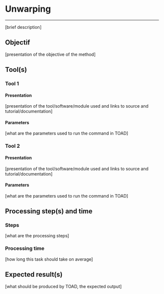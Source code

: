 # Unwarping
---

[brief description]


## Objectif

[presentation of the objective of the method]


## Tool(s)

### Tool 1

#### Presentation

[presentation of the tool/software/module used and links to source and tutorial/documentation]

#### Parameters

[what are the parameters used to run the command in TOAD]

### Tool 2

#### Presentation

[presentation of the tool/software/module used and links to source and tutorial/documentation]

#### Parameters

[what are the parameters used to run the command in TOAD]


## Processing step(s) and time

### Steps

[what are the processing steps]


### Processing time

[how long this task should take on average]


## Expected result(s)

[what should be produced by TOAD, the expected output]
